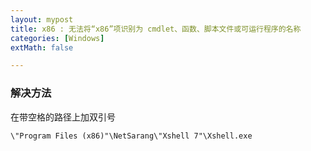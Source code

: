 ```yaml
---
layout: mypost
title: x86 : 无法将“x86”项识别为 cmdlet、函数、脚本文件或可运行程序的名称
categories: [Windows]
extMath: false

---
```


###  解决方法

在带空格的路径上加双引号

```
\"Program Files (x86)"\NetSarang\"Xshell 7"\Xshell.exe
```



<div class="wildfire_thread">
<script src="https://utteranc.es/client.js"
        repo="hitptep/hitptep.github.io"
        issue-term="pathname"
        theme="photon-dark"
        crossorigin="anonymous"
        async>
</script>
</div>




